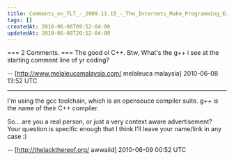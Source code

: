 ```yaml
---
title: Comments_on_TLT_-_2009.11.15_-_The_Internets_Make_Programming_Easy
tags: []
createdAt: 2010-06-08T09:52-04:00
updatedAt: 2010-06-08T20:52-04:00
---
```


=== 2 Comments. ===
The good ol C++. 
Btw, What's the g++ i see at the starting comment line of yr coding?

-- [http://www.melaleucamalaysia.com/ melaleuca malaysia] 2010-06-08 13:52 UTC


----

I'm using the gcc toolchain, which is an opensouce compiler suite. g++ is the name of their C++ compiler.

So... are you a real person, or just a very context aware advertisement? Your question is specific enough that I think I'll leave your name/link in any case :)

-- [http://thelackthereof.org/ awwaiid] 2010-06-09 00:52 UTC



